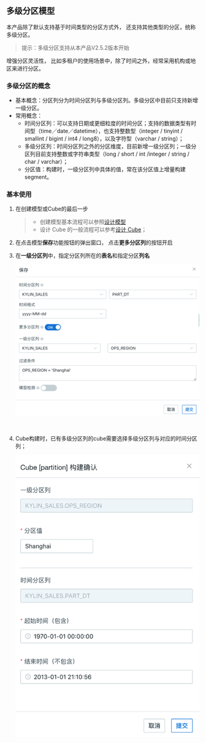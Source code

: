 ## 多级分区模型

本产品除了默认支持基于时间类型的分区方式外， 还支持其他类型的分区，统称多级分区。

> 提示：多级分区支持从本产品V2.5.2版本开始

增强分区灵活性， 比如多租户的使用场景中，除了时间之外，经常采用机构或地区来进行分区。

### 多级分区的概念

- 基本概念：分区列分为时间分区列与多级分区列。多级分区中目前只支持新增一级分区。
- 常用概念：
  - 时间分区列：可以支持日期或更细粒度的时间分区；支持的数据类型有时间型（time／date／datetime），也支持整数型（integer / tinyint / smallint / bigint / int4 / long8），以及字符型（varchar / string）；
  - 多级分区列：时间分区列之外的分区维度，目前新增一级分区列；一级分区列目前支持整数或字符串类型（long / short / int /integer / string / char / varchar）；
  - 分区值：构建时，一级分区列中具体的值，常在该分区值上增量构建 segment。

### 基本使用

1. 在创建模型或Cube的最后一步

   > - 创建模型基本流程可以参照[设计模型](data_modeling.cn.md)
   > - 设计 Cube 的一般流程可以参考[设计 Cube](cube/create_cube.cn.md)；

2. 在点击模型**保存**功能按钮的弹出窗口， 点击**更多分区列**的按钮开启

3. 在**一级分区列**中，指定分区列所在的**表名**和指定分区**列名**

   ![Save multi-partition model](images/multi_partition/model.cn.png)

   ​

4. Cube构建时，已有多级分区列的cube需要选择多级分区列与对应的时间分区列；

   ![Save multi-partition model](images/multi_partition/cube.cn.png)

